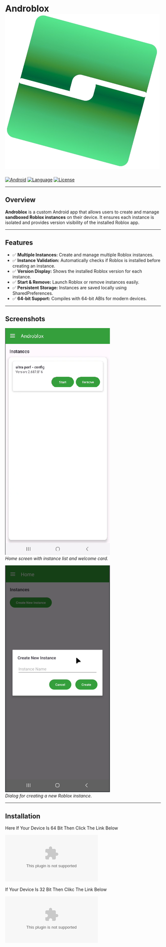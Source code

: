 # Androblox![](Androblox.png)


[![Android](https://img.shields.io/badge/Platform-Android-green)](https://developer.android.com/)
[![Language](https://img.shields.io/badge/Language-Kotlin-orange)](https://kotlinlang.org/)
[![License](https://img.shields.io/badge/License-MIT-blue)](LICENSE)

---

## Overview

**Androblox** is a custom Android app that allows users to create and manage **sandboxed Roblox instances** on their device. It ensures each instance is isolated and provides version visibility of the installed Roblox app.

---

## Features

- ✅ **Multiple Instances:** Create and manage multiple Roblox instances.
- ✅ **Instance Validation:** Automatically checks if Roblox is installed before creating an instance.
- ✅ **Version Display:** Shows the installed Roblox version for each instance.
- ✅ **Start & Remove:** Launch Roblox or remove instances easily.
- ✅ **Persistent Storage:** Instances are saved locally using SharedPreferences.
- ✅ **64-bit Support:** Compiles with 64-bit ABIs for modern devices.

---

## Screenshots

![Home Screen](home.png)  
*Home screen with instance list and welcome card.*

![Create Instance Dialog](inst.png)  
*Dialog for creating a new Roblox instance.*

---

## Installation
Here If Your Device Is 64 Bit Then Click The Link Below

![Apk For 64 Bit](https://github.com/Rhodiumdevs/Androblox/blob/main/Androblox(Armv7-a).apk)




If Your Device Is 32 Bit Then Clikc The Link Below


![Apk For 32 Bit](https://github.com/Rhodiumdevs/Androblox/blob/main/Androblox(Armv7-a).apk)
